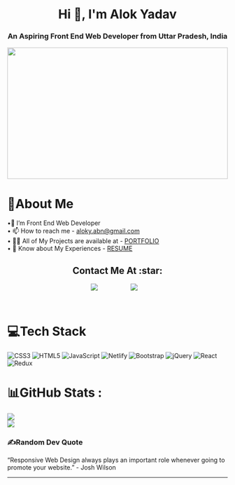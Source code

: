 <h1 align="center">Hi 👋, I'm  Alok Yadav</h1>
<h3 align="center">An Aspiring Front End Web Developer from Uttar Pradesh, India</h3>

<div ><img src="https://media.istockphoto.com/id/1167600197/es/vector/concepto-de-banner-web-de-desarrollo-front-end.jpg?s=170667a&w=0&k=20&c=bi71QKeiRl2sIh8T7Fg0LhC3_bVtZ3vkt8v4XaReyU4=" width="100%" height="300px"></div>
                                                                                  
#


# 💫About Me 
•🌱 I’m Front End Web Developer <br>
• 📫 How to reach me -  aloky.abn@gmail.com <br>
• 👨‍💻 All of My Projects are available at - [PORTFOLIO](https://aloknet.netlify.app/)<br>
• 📄 Know about My Experiences - [RESUME](https://github.com/alok1910010/Portfolio/blob/main/src/Assets/Alok_Yadav.pdf)






<h2 align="center">Contact Me At :star:</h2>

<p align="center">
   <a href="aloky.abn@gmail.com"><img src="https://img.shields.io/badge/gmail-%23D14836.svg?&style=for-the-badge&logo=gmail&logoColor=white" /></a>&nbsp;&nbsp;&nbsp;&nbsp;&nbsp;&nbsp;&nbsp;&nbsp;
  <a /></a>&nbsp;&nbsp;&nbsp;&nbsp;
  <a/></a>&nbsp;&nbsp;&nbsp;&nbsp;
  <a href="[(https://www.linkedin.com/in/alok1910010)]"><img src="https://img.shields.io/badge/linkedin-%230077B5.svg?&style=for-the-badge&logo=linkedin&logoColor=white" /></a>&nbsp;&nbsp;&nbsp;&nbsp;
 </p> 

<br/>




# 💻Tech Stack 
![CSS3](https://img.shields.io/badge/css3-%231572B6.svg?style=for-the-badge&logo=css3&logoColor=white) ![HTML5](https://img.shields.io/badge/html5-%23E34F26.svg?style=for-the-badge&logo=html5&logoColor=white) ![JavaScript](https://img.shields.io/badge/javascript-%23323330.svg?style=for-the-badge&logo=javascript&logoColor=%23F7DF1E) ![Netlify](https://img.shields.io/badge/netlify-%23000000.svg?style=for-the-badge&logo=netlify&logoColor=#00C7B7) ![Bootstrap](https://img.shields.io/badge/bootstrap-%23563D7C.svg?style=for-the-badge&logo=bootstrap&logoColor=white)  ![jQuery](https://img.shields.io/badge/jquery-%230769AD.svg?style=for-the-badge&logo=jquery&logoColor=white)  ![React](https://img.shields.io/badge/react-%2320232a.svg?style=for-the-badge&logo=react&logoColor=%2361DAFB) ![Redux](https://img.shields.io/badge/redux-%23593d88.svg?style=for-the-badge&logo=redux&logoColor=white) 
# 📊GitHub Stats :
![](https://github-readme-stats.vercel.app/api?username=Alok-Yadav&show_icons=true&locale=en)<br/>
![](https://github-readme-streak-stats.herokuapp.com/?user=Alok-Yadav&hide_border=false)<br/>




### ✍️Random Dev Quote
“Responsive Web Design always plays an important role whenever going to promote your website.”  - Josh Wilson

---


